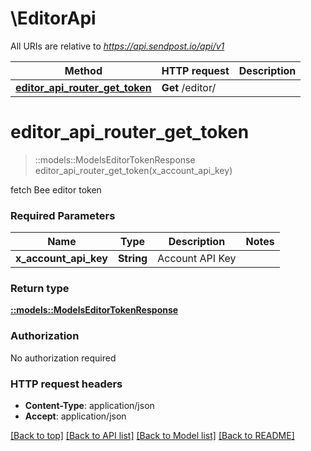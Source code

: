# \EditorApi

All URIs are relative to *https://api.sendpost.io/api/v1*

Method | HTTP request | Description
------------- | ------------- | -------------
[**editor_api_router_get_token**](EditorApi.md#editor_api_router_get_token) | **Get** /editor/ | 


# **editor_api_router_get_token**
> ::models::ModelsEditorTokenResponse editor_api_router_get_token(x_account_api_key)


fetch Bee editor token

### Required Parameters

Name | Type | Description  | Notes
------------- | ------------- | ------------- | -------------
  **x_account_api_key** | **String**| Account API Key | 

### Return type

[**::models::ModelsEditorTokenResponse**](models.EditorTokenResponse.md)

### Authorization

No authorization required

### HTTP request headers

 - **Content-Type**: application/json
 - **Accept**: application/json

[[Back to top]](#) [[Back to API list]](../README.md#documentation-for-api-endpoints) [[Back to Model list]](../README.md#documentation-for-models) [[Back to README]](../README.md)

